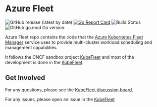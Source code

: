 # Azure Fleet

![GitHub release (latest by date)][1]
[![Go Report Card][2]][3]
![Build Status][4]
![GitHub go.mod Go version][5]

Azure Fleet repo contains the code that the [Azure Kubernetes Fleet Manager](https://learn.microsoft.com/en-us/azure/kubernetes-fleet/) service uses to provide multi-cluster workload scheduling and management capabilities. 

It follows the CNCF sandbox project [KubeFleet](https://github.com/kubefleet-dev/) and most of the development is done in the [KubeFleet](https://github.com/kubefleet-dev/).

## Get Involved 
For any questions, please see the [KubeFleet discussion board](https://github.com/kubefleet-dev/kubefleet/discussions). 

For any issues, please open an issue in the [KubeFleet](https://github.com/kubefleet-dev/kubefleet/issues)


[1]:  https://img.shields.io/github/v/release/Azure/fleet
[2]:  https://goreportcard.com/badge/go.goms.io/fleet
[3]:  https://goreportcard.com/report/go.goms.io/fleet
[4]:  https://codecov.io/gh/Azure/fleet/branch/main/graph/badge.svg?token=D3mtbzACjC
[5]:  https://img.shields.io/github/go-mod/go-version/Azure/fleet